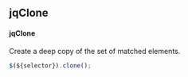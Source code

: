 ## jqClone
#### jqClone
Create a deep copy of the set of matched elements.
```javascript
$(${selector}).clone();
```